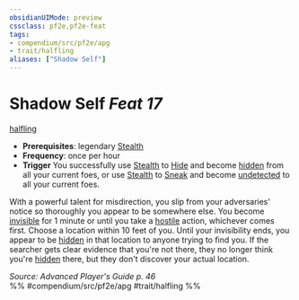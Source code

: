 ```yaml
---
obsidianUIMode: preview
cssclass: pf2e,pf2e-feat
tags:
- compendium/src/pf2e/apg
- trait/halfling
aliases: ["Shadow Self"]
---
```

# Shadow Self  *Feat 17*  
[halfling](halfling.md "Halfling Ancestry & Heritage Trait")  

- **Prerequisites**: legendary [Stealth](skills.md#Stealth)
- **Frequency**: once per hour
- **Trigger** You successfully use [Stealth](skills.md#Stealth) to [Hide](Reference/Rules/Actions/hide.md) and become [hidden](conditions.md#Hidden) from all your current foes, or use [Stealth](skills.md#Stealth) to [Sneak](sneak.md) and become [undetected](conditions.md#Undetected) to all your current foes.

With a powerful talent for misdirection, you slip from your adversaries' notice so thoroughly you appear to be somewhere else. You become [invisible](conditions.md#Invisible) for 1 minute or until you take a [hostile](conditions.md#Hostile) action, whichever comes first. Choose a location within 10 feet of you. Until your invisibility ends, you appear to be [hidden](conditions.md#Hidden) in that location to anyone trying to find you. If the searcher gets clear evidence that you're not there, they no longer think you're [hidden](conditions.md#Hidden) there, but they don't discover your actual location.

*Source: Advanced Player's Guide p. 46*  
%% #compendium/src/pf2e/apg #trait/halfling %%